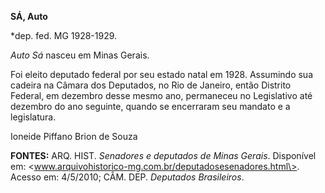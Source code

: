 **SÁ, Auto**

\*dep. fed. MG 1928-1929.

*Auto Sá* nasceu em Minas Gerais.

Foi eleito deputado federal por seu estado natal em 1928. Assumindo sua
cadeira na Câmara dos Deputados, no Rio de Janeiro, então Distrito
Federal, em dezembro desse mesmo ano, permaneceu no Legislativo até
dezembro do ano seguinte, quando se encerraram seu mandato e a
legislatura.

Ioneide Piffano Brion de Souza

**FONTES:** ARQ. HIST. *Senadores e deputados de Minas Gerais*.
Disponível em:
\<www.arquivohistorico-mg.com.br/deputadosesenadores.html\>. Acesso em:
4/5/2010; CÂM. DEP. *Deputados Brasileiros*.
